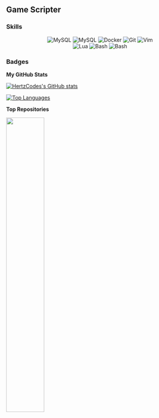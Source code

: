 Game Scripter
-----------------------------------

### Skills

<div align="center">
    <div>
        <img src="https://skillicons.dev/icons?i=mysql" alt="MySQL" title="MySQL">
        <img src="https://skillicons.dev/icons?i=mongodb" alt="MySQL" title="MongoDB">
        <img src="https://skillicons.dev/icons?i=docker" alt="Docker" title="Docker">
        <img src="https://skillicons.dev/icons?i=git" alt="Git" title="Git">
        <img src="https://skillicons.dev/icons?i=vim" alt="Vim" title="Vim">
    </div>
    <div>
        <img src="https://skillicons.dev/icons?i=lua" alt="Lua" title="Lua">
        <img src="https://skillicons.dev/icons?i=python" alt="Bash" title="Python">
        <img src="https://skillicons.dev/icons?i=bash" alt="Bash" title="Bash">
    </div>
</div>

### Badges

<b>My GitHub Stats</b>

<a href="http://www.github.com/HertzCodes"><img src="https://github-readme-stats.vercel.app/api?username=HertzCodes&show_icons=true&hide=prs,&count_private=true&title_color=ef4444&text_color=ffffff&icon_color=ef4444&bg_color=171717&hide_border=true&show_icons=true" alt="HertzCodes's GitHub stats" /></a>

<a href="https://github.com/HertzCodes" align="left"><img src="https://github-readme-stats.vercel.app/api/top-langs/?username=HertzCodes&langs_count=10&title_color=ef4444&text_color=ffffff&icon_color=ef4444&bg_color=171717&hide_border=true&locale=en&custom_title=Top%20%Languages" alt="Top Languages" /></a>

<b>Top Repositories</b>

<div width="100%" align="center"><a href="https://github.com/HertzCodes/MM2-Tools" align="left"><img align="left" width="45%" src="https://github-readme-stats.vercel.app/api/pin/?username=HertzCodes&repo=MM2-Tools&title_color=ef4444&text_color=ffffff&icon_color=ef4444&bg_color=171717&hide_border=true&locale=en" /></a></div><br /><br /><br /><br /><br /><br /><br />

